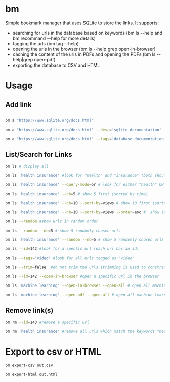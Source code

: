 # bm

Simple bookmark manager that uses SQLite to store the links.
It supports:

- searching for urls in the database based on keywords (bm ls --help and bm recommand --help 
for more details)
- tagging the urls (bm tag --help)
- opening the urls in the browser (bm ls --help|grep open-in-browser)
- caching the content of the urls in PDFs and opening the PDFs (bm ls --help|grep open-pdf)
- exporting the database to CSV and HTML

# Usage

## Add link

```bash

bm a "https://www.sqlite.org/docs.html"

bm a "https://www.sqlite.org/docs.html" --desc='sqlite documentation' 

bm a "https://www.sqlite.org/docs.html" --tags='database documentation reference' # 3 tags, "database", "documentation", and "reference"
```

## List/Search for Links

```bash
bm ls # display all

bm ls 'health insurance' #look for "health" and "insurance" (both should be present) in urls, titles, tags and description.

bm ls 'health insurance' --query-mode=or # look for either "health" OR "insurance" (any should be present) in urls, titles, tags, and description)

bm ls 'health insurance' --nb=5 # show 5 first (sorted by time)

bm ls 'health insurance' --nb=10 --sort-by=views # show 10 first (sorted by views desc)

bm ls 'health insurance' --nb=10 --sort-by=views --order=asc #  show 10 first (sorted by views asc)

bm ls --random #show urls in random order

bm ls --random --nb=5 # show 5 randomly chosen urls

bm ls 'health insurance' --random --nb=5 # show 5 randomly chosen urls which contain they keywords "health" and "insurance"

bm ls --id=142 #look for a specfic url (each url has an id)

bm ls --tags='video' #look for all urls tagged as "video"

bm ls --trim=false  #do not trim the urls (trimming is used to constrain the urls to be in one line)

bm ls --id=142 --open-in-browser #open a specific url in the browser

bm ls 'machine learning' --open-in-browser --open-all # open all machine learning related urls in browser

bm ls 'machine learning' --open-pdf --open-all # open all machine learning  related urls in pdf (cached version)
```

## Remove link(s)

```bash
bm rm --id=143 #remove a specific url

bm rm 'health insurance' #remove all urls which match the keywords "health" and "insurance"
```
# Export to csv or HTML

```bash
bm export-csv out.csv

bm export-html out.html
```
